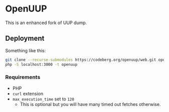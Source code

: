 # OpenUUP

This is an enhanced fork of UUP dump.

## Deployment

Something like this:

```bash
git clone --recurse-submodules https://codeberg.org/openuup/web.git openuup
php -S localhost:3000 -t openuup
```

### Requirements

- PHP
- `curl` extension
- `max_execution_time` set to `120`
    - This is optional but you will have many timed out fetches otherwise.